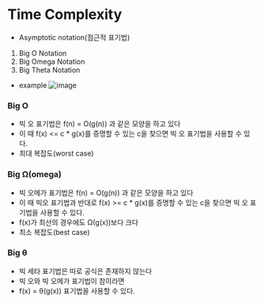 Time Complexity
===============
- Asymptotic notation(점근적 표기법)

1. Big O Notation
2. Big Omega Notation
3. Big Theta Notation


+ example 
![image](https://user-images.githubusercontent.com/94096054/144387977-ffd44b10-5f0b-4b49-9dae-c3be1f387cac.png)


### Big O

- 빅 오 표기법은 f(n) = O(g(n)) 과 같은 모양을 하고 있다
- 이 때 f(x) <= c * g(x)를 증명할 수 있는 c을 찾으면 빅 오 표기법을 사용할 수 있다.
- 최대 복잡도(worst case)



### Big Ω(omega)

- 빅 오메가 표기법은 f(n) = O(g(n)) 과 같은 모양을 하고 있다
- 이 때  빅오 표기법과 반대로 f(x) >= c * g(x)를 증명할 수 있는 c을 찾으면 빅 오 표기법을 사용할 수 있다.
- f(x)가 최선의 경우에도 Ω(g(x))보다 크다
- 최소 복잡도(best case)


### Big θ

- 빅 세타 표기법은 따로 공식은 존재하지 않는다
- 빅 오와 빅 오메가 표기법이 참이라면 
- f(x) = θ(g(x)) 표기법을 사용할 수 있다.



